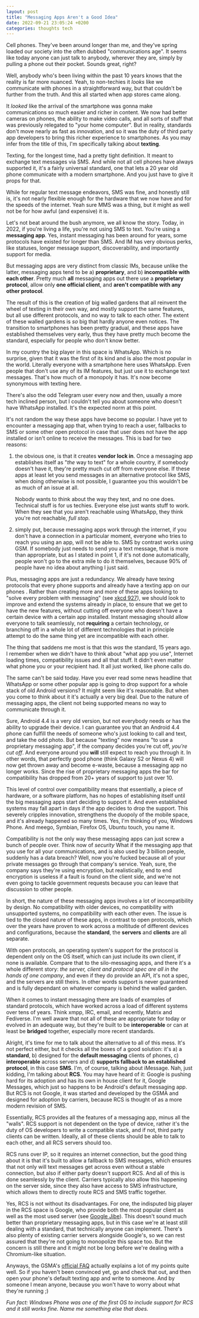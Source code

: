```yaml
---
layout: post
title: "Messaging Apps Aren't a Good Idea"
date: 2022-09-21 23:05:24 +0200
categories: thoughts tech
---
```


Cell phones. They've been around longer than me, and they've spring
loaded our society into the often dubbed "communications age". It seems
like today anyone can just talk to anybody, wherever they are, simply
by pulling a phone out their pocket. Sounds great, right?

Well, anybody who's been living within the past 10 years knows that the
reality is far more nuanced. Yeah, to non-techies it *looks* like we
communicate with phones in a straightforward way, but that couldn't be
further from the truth. And this all started when app stores came along.

It *looked* like the arrival of the smartphone was gonna make
communications so much easier and richer in content. We now had better
cameras on phones, the ability to make video calls, and all sorts of
stuff that was previously relegated to "your home computer". But in
reality, standards don't move nearly as fast as innovation, and so it
was the duty of third party app developers to bring this richer
experience to smartphones. As you may infer from the title of this, I'm
specifically talking about **texting**.

Texting, for the longest time, had a pretty tight definition. It meant to
exchange text messages via SMS. And while not all cell phones have always
supported it, it's a fairly universal standard, one that lets a 20 year
old phone communicate with a modern smartphone. And you just have to give
it props for that.

While for regular text message endeavors, SMS was fine, and honestly
still is, it's not nearly flexible enough for the hardware that we now
have and for the speeds of the internet. Yeah sure MMS was a thing, but it
might as well not be for how awful (and expensive) it is.

Let's not beat around the bush anymore, we all know the story. Today, in
2022, if you're living a life, you're not using SMS to text. You're using
a **messaging app**. Yes, instant messaging has been around for years,
some protocols have existed for longer than SMS. And IM has very obvious
perks, like statuses, longer message support, discoverability, and
importantly support for media.

But messaging apps are very distinct from classic IMs, because unlike the
latter, messaging apps tend to be a) **proprietary**, and b)
**incompatible with each other**. Pretty much **all** messaging apps out
there use a **proprietary protocol**, allow only **one official client**,
and **aren't compatible with any other protocol**.

The result of this is the creation of big walled gardens that all reinvent
the wheel of texting in their own way, and mostly support the same features,
but all use different protocols, and no way to talk to each other. The extent
of these walled gardens is *so* big that hardly anyone even notices.
The transition to smartphones has been pretty gradual, and these apps have
established themselves very early, thus they have pretty much become the
standard, especially for people who don't know better.

In my country the big player in this space is WhatsApp. Which is no
surprise, given that it was the first of its kind and is also the most
popular in the world. Literally everyone with a smartphone here uses
WhatsApp. Even people that don't use any of its IM features, but just use it
to exchange text messages. That's how much of a monopoly it has. It's now
become synonymous with texting here.

There's also the odd Telegram user every now and then, usually a more tech
inclined person, but I couldn't tell you about someone who doesn't have
WhatsApp installed. It's the expected norm at this point.

It's not random the way these apps have become so popular.
I have yet to encounter a messaging app that, when trying to reach a user,
fallbacks to SMS or some other open protocol in case that user does not have
the app installed or isn't online to receive the messages. This is bad for
two reasons:
1.  the obvious one, is that it creates **vendor lock in**. Once a
    messaging app establishes itself as "*the* way to text" for a whole
    country, if somebody doesn't have it, they're pretty much cut off from
    everyone else. If these apps at least let you send messages in an
    alternative protocol like SMS, when doing otherwise is not possible,
    I guarantee you this wouldn't be as much of an issue at all.

    Nobody wants to think about the way they text, and no one does. Technical
    stuff is for us techies. Everyone else just wants stuff to work. When
    they see that you aren't reachable using WhatsApp, they think you're not
    reachable, *full stop*.

2.  simply put, because messaging apps work through the internet, if you
    don't have a connection in a particular moment, everyone who tries to
    reach you using an app, will not be able to. SMS by contrast works using
    GSM. If somebody just needs to send you a text message, that is more than
    appropriate, but as I stated in point 1, if it's not done automatically,
    people won't go to the extra mile to do it themselves, because 90% of
    people have no idea about anything I just said.

Plus, messaging apps are just a redundancy. We already have texing protocols
that every phone supports and already have a texting app on our phones  . Rather
than creating more and more of these apps looking to "solve every problem with
messaging" (see [xkcd 927](https://xkcd.com/927)), we should look to improve and
extend the systems already in place, to ensure that we get to have the new features,
without cutting off everyone who doesn't have a certain device with a certain app
installed. Instant messaging should allow everyone to talk seamlessly, not
**requiring** a certain technology, or branching off in a whole lot of different
technologies that in principle attempt to do the same thing yet are incompatible
with each other.

The thing that saddens me most is that this *was* the standard, 15 years ago.
I remember when we didn't have to think about "what app you use", Internet
loading times, compatibility issues and all that stuff. It didn't even matter
what phone you or your recipient had. It all just worked, like phone calls do.

The same can't be said today. Have you ever read some news headline that
WhatsApp or some other popular app is going to drop support for a whole stack
of old Android versions? It might seem like it's reasonable. But when you come
to think about it it's actually a very big deal. Due to the nature of messaging
apps, the client not being supported means no way to communicate through it.

Sure, Android 4.4 is a very old version, but not everybody needs or has the ability
to upgrade their device. I can guarantee you that an Android 4.4 phone can fulfill
the needs of someone who's just looking to call and text, and take the odd photo.
But because "texting" now means "to use a proprietary messaging app", if the company
decides you're cut off, *you're cut off*. And everyone around you **will** still
expect to reach you through it. In other words, that perfectly good phone (think
Galaxy S2 or Nexus 4) will now get thrown away and become e-waste, because a
messaging app no longer works.
Since the rise of proprietary messaging apps the bar for compatibility has dropped
from 20+ years of support to just over 10.

This level of control over compatibility means that essentially, a piece of
hardware, or a software platform, has no hopes of establishing itself until
the big messaging apps start deciding to support it. And even established
systems may fall apart in days if the app decides to drop the support.
This severely cripples innovation, strengthens the duopoly of the mobile
space, and it's already happened so many times. Yes, I'm thinking of you,
Windows Phone. And meego, Symbian, Firefox OS, Ubuntu touch, you name it.

Compatibility is not the only way these messaging apps can just screw a
bunch of people over. Think now of *security* What if the messaging app
that you use for all your communications, and is also used by 3 billion
people, suddenly has a data breach? Well, now you're fucked because all of
your private messages go through that company's service. Yeah, sure, the
company says they're using encryption, but realistically, end to end
encryption is useless if a fault is found on the client side, and we're not
even going to tackle government requests because you can leave that discussion
to other people.

In short, the nature of these messaging apps involves a lot of incompatibility
by design. No compatibility with older devices, no compatibility with
unsupported systems, no compatibility with each other even. The issue is tied
to the closed nature of these apps, in contrast to open protocols, which over
the years have proven to work across a moltitude of different devices and
configurations, because the **standard**, the **servers** and **clients** are
all separate.

With open protocols, an operating system's support for the protocol is
dependent only on the OS itself, which can just include its own client, if
none is available. Compare that to the silo-messaging apps, and there it's a
whole different story: *the server, client and protocol spec are all in the
hands of one company*, and even if they do provide an API, it's not a spec,
and the servers are still theirs. In other words support is never guaranteed
and is fully dependant on whatever company is behind the walled garden.

When it comes to instant messaging there are loads of examples of standard
protocols, which have worked across a load of different systems over tens
of years. Think xmpp, IRC, email, and recently, Matrix and Fediverse. I'm
well aware that not all of these are appropriate for today or evolved in
an adequate way, but they're built to be **interoperable** or can at least
be **bridged** together, especially more recent standards.

Alright, it's time for me to talk about the alternative to all of this mess.
It's not perfect either, but it checks all the boxes of a good solution: it's
a) a **standard**, b) designed for the **default messaging** clients of
phones, c) **interoperable** across servers and d) **supports fallback to an
established protocol**, in this case **SMS**. I'm, of course, talking about
iMessage. Nah, just kidding, I'm talking about **RCS**. You may have heard of
it: Google is pushing hard for its adoption and has its own in house client
for it, Google Messages, which just so happens to be Android's default
messaging app. But RCS is not Google, it was started and developed by the
GSMA and designed for adoption by carriers, because RCS is thought of as a
more modern revision of SMS.

Essentially, RCS provides all the features of a messaging app, minus all the
"walls". RCS support is not dependent on the type of device, rather it's the
duty of OS developers to write a compatible stack, and if not, third party
clients can be written. Ideally, all of these clients should be able
to talk to each other, and all RCS servers should too.

RCS runs over IP, so it requires an internet connection, but the good thing
about it is that it's built to allow a fallback to SMS messages, which ensures
that not only will text messages get across even without a stable connection,
but also if either party doesn't support RCS. And all of this is done
seamlessly by the client. Carriers typically also allow this happening on the
server side, since they also have access to SMS infrastructure, which allows
them to directly route RCS and SMS traffic together.

Yes, RCS is not without its disadvantages. For one, the indisputed big player
in the RCS space is Google, who provide both the most popular client as well
as the most used server (see [Google Jibe](https://jibe.google.com)). This
doesn't sound much better than proprietary messaging apps, but in this case
we're at least still dealing with a standard, that technically anyone can
implement. There's also plenty of existing carrier servers alongside Google's,
so we can rest assured that they're not going to monopolize this space too.
But the concern is still there and it might not be long before we're dealing
with a Chromium-like situation.

Anyways, the GSMA's [official FAQ](https://www.gsma.com/solutions-and-impact/technologies/networks/rcs-frequently-asked-questions/)
actually explains a lot of my points quite well. So if you haven't been
convinced yet, go and check that out, and then open your phone's default
texting app and write to someone. And by someone I mean anyone, because
you won't have to worry about what they're running ;)


<i class="faded">Fun fact: Windows Phone was one of the first OS to include
support for RCS and it still works fine. Name me something else that does.</i>